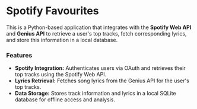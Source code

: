# Spotify Favourites

This is a Python-based application that integrates with the **Spotify Web API** and **Genius API** to retrieve a user's top tracks, fetch corresponding lyrics, and store this information in a local database.

### Features

- **Spotify Integration:** Authenticates users via OAuth and retrieves their top tracks using the Spotify Web API.
- **Lyrics Retrieval:** Fetches song lyrics from the Genius API for the user's top tracks.
- **Data Storage:** Stores track information and lyrics in a local SQLite database for offline access and analysis.

